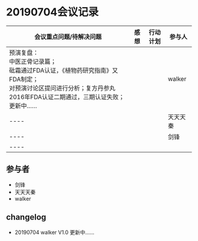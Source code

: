 # 20190704会议记录

会议重点问题/待解决问题 | 感想 | 行动计划 | 参与人
------ | ------ | ------ | ------
预演复盘：<br>中医正骨记录篇；<br>砒霜通过FDA认证，《植物药研究指南》又FDA制定；<br>对预演讨论区提问进行分析；复方丹参丸2016年FDA认证二期通过，三期认证失败；<br>更新中……|  |  | walker
----|  |  | 天天天秦
----|  |  | 剑锋
----|  |  | 

## 参与者
- 剑锋
- 天天天秦
- walker

## changelog
- 20190704    walker    V1.0    更新中……
